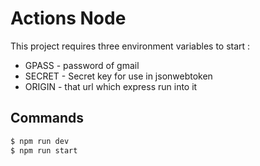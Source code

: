 # Actions Node
This project requires three environment variables to start :
- GPASS - password of gmail
- SECRET - Secret key for use in jsonwebtoken
- ORIGIN - that url which express run into it

## Commands
```sh
$ npm run dev
$ npm run start
```
